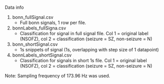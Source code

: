 Data info

1.	bonn_fullSignal.csv  
    - Full bonn signals, 1 row per file. 
2.	bonnLabels_fullSigna.csv
    - Classification for signal in full signal file. Col 1 = original label (NSOFZ), col 2 = classification (seizure = SZ, non-seizure = N)
3.	bonn_shortSignal.csv
    - 1s snippets of signal (1s, overlapping with step size of 1 datapoint)
4.	bonnLabels_shortSignal.csv
    - Classification for signals in short 1s file. Col 1 = original label (NSOFZ), col 2 = classification (seizure = SZ, non-seizure  = N)

Note: Sampling frequency of 173.96 Hz was used.
